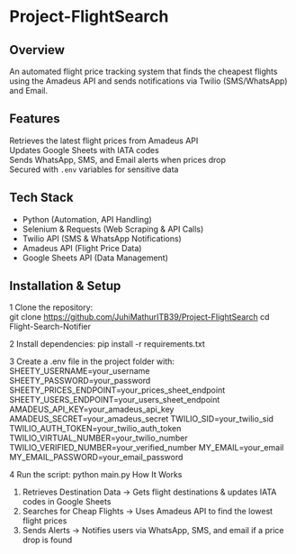 # Project-FlightSearch 

## Overview  
An automated flight price tracking system that finds the cheapest flights using the Amadeus API and sends notifications via Twilio (SMS/WhatsApp) and Email.  

## Features  
Retrieves the latest flight prices from Amadeus API  
Updates Google Sheets with IATA codes  
Sends WhatsApp, SMS, and Email alerts when prices drop  
Secured with `.env` variables for sensitive data  

## Tech Stack  
- Python (Automation, API Handling)  
- Selenium & Requests (Web Scraping & API Calls)  
- Twilio API (SMS & WhatsApp Notifications)  
- Amadeus API (Flight Price Data)  
- Google Sheets API (Data Management)  

## Installation & Setup  
1️ Clone the repository:  
git clone https://github.com/JuhiMathurITB39/Project-FlightSearch
cd Flight-Search-Notifier

2️ Install dependencies:
pip install -r requirements.txt

3️ Create a .env file in the project folder with:
SHEETY_USERNAME=your_username
SHEETY_PASSWORD=your_password
SHEETY_PRICES_ENDPOINT=your_prices_sheet_endpoint
SHEETY_USERS_ENDPOINT=your_users_sheet_endpoint
AMADEUS_API_KEY=your_amadeus_api_key
AMADEUS_SECRET=your_amadeus_secret
TWILIO_SID=your_twilio_sid
TWILIO_AUTH_TOKEN=your_twilio_auth_token
TWILIO_VIRTUAL_NUMBER=your_twilio_number
TWILIO_VERIFIED_NUMBER=your_verified_number
MY_EMAIL=your_email
MY_EMAIL_PASSWORD=your_email_password

4️ Run the script:
python main.py
How It Works
1. Retrieves Destination Data → Gets flight destinations & updates IATA codes in Google Sheets
2. Searches for Cheap Flights → Uses Amadeus API to find the lowest flight prices
3. Sends Alerts → Notifies users via WhatsApp, SMS, and email if a price drop is found
